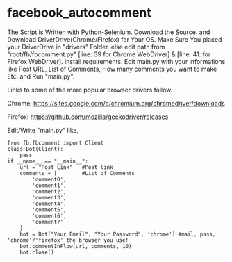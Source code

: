 # facebook_autocomment

The Script is Written with Python-Selenium.
Download the Source. 
and Download DriverDrive(Chrome/Firefox) for Your OS.
Make Sure You placed your DriverDrive in "drivers" Folder.
else edit path from "root/fb/fbcomment.py" [line: 39 for Chrome WebDriver] & [line: 41: for Firefox WebDriver].
install requirements.
Edit main.py with your informations like Post URL, List of Comments, How many comments you want to make Etc.
and Run "main.py".

Links to some of the more popular browser drivers follow.

Chrome:	    https://sites.google.com/a/chromium.org/chromedriver/downloads

Firefox:	  https://github.com/mozilla/geckodriver/releases

Edit/Write "main.py" like,

    from fb.fbcomment import Client
    class Bot(Client):
        pass
    if __name__ == "__main__":
        url = "Post Link"   #Post link
        comments = [        #List of Comments
            'comment0',
            'comment1',
            'comment2',
            'comment3',
            'comment4',
            'comment5',
            'comment6',
            'comment7'
        ]
        bot = Bot("Your Email", "Your Password", 'chrome') #mail, pass, 'chrome'/'firefox' the browser you use!
        bot.commentInFlow(url, comments, 10) 
        bot.close()
